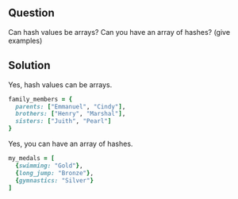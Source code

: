## Question
Can hash values be arrays? Can you have an array of hashes? (give examples)

## Solution

Yes, hash values can be arrays.
```ruby
family_members = {
  parents: ["Emmanuel", "Cindy"],
  brothers: ["Henry", "Marshal"],
  sisters: ["Juith", "Pearl"]
}
```

Yes, you can have an array of hashes.
```ruby
my_medals = [
  {swimming: "Gold"},
  {long_jump: "Bronze"},
  {gymnastics: "Silver"}
]
```